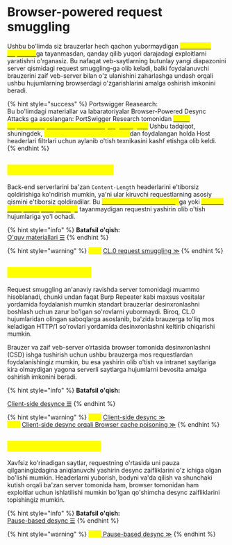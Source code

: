 # Browser-powered request smuggling

Ushbu bo'limda siz brauzerlar hech qachon yubormaydigan [<mark style="color:yellow;">malformed requestlar</mark>](https://www.google.com/search?q=what+is+%22malformed+request%22)ga tayanmasdan, qanday qilib yuqori darajadagi exploitlarni yaratishni o'rganasiz. Bu nafaqat veb-saytlarning butunlay yangi diapazonini server qismidagi request smuggling-ga olib keladi, balki foydalanuvchi brauzerini zaif veb-server bilan o'z ulanishini zaharlashga undash orqali ushbu hujumlarning browserdagi o'zgarishlarini amalga oshirish imkonini beradi.

{% hint style="success" %}
Portswigger Reasearch:\
Bu bo'limdagi materiallar va labaratoriyalar Browser-Powered Desync Attacks ga asoslangan: PortSwigger Research tomonidan [<mark style="color:yellow;">HTTP requestlarini yashirin olib o'tishda yangi chegara.</mark>](https://portswigger.net/research/browser-powered-desync-attacks) Ushbu tadqiqot, shuningdek, <mark style="color:yellow;">ulanish holatidagi kamchiliklar</mark>dan foydalangan holda Host headerlari filtrlari uchun aylanib o'tish texnikasini kashf etishga olib keldi.
{% endhint %}

## <mark style="color:yellow;">CL.0 request smuggling</mark>

Back-end serverlarini ba'zan `Content-Length` headerlarini e'tiborsiz qoldirishiga ko'ndirish mumkin, ya'ni ular kiruvchi requestlarning asosiy qismini e'tiborsiz qoldiradilar. Bu [<mark style="color:yellow;">chunked transfer encoding</mark>](../http-request-smuggling/#qanday-qilib-http-request-smuggling-zaifliklari-vujudga-keladi)ga yoki [<mark style="color:yellow;">HTTP/2 versiyasini pasaytirishga</mark>](../advanced-request-smuggling/http-2-downgrade.md) tayanmaydigan requestni yashirin olib o'tish hujumlariga yo'l ochadi.

{% hint style="info" %}
**Batafsil o'qish:**\
[O'quv materiallari ☰](cl.0.md)
{% endhint %}

{% hint style="warning" %}
<mark style="color:yellow;">**Lab:**</mark> [CL.0 request smuggling ≫](https://portswigger.net/web-security/request-smuggling/browser/cl-0/lab-cl-0-request-smuggling)
{% endhint %}

## <mark style="color:yellow;">Client-side desync</mark>

<mark style="color:yellow;"></mark>

Request smuggling an'anaviy ravishda server tomonidagi muammo hisoblanadi, chunki undan faqat Burp Repeater kabi maxsus vositalar yordamida foydalanish mumkin standart brauzerlar desinxronlashni boshlash uchun zarur bo'lgan so'rovlarni yubormaydi. Biroq, CL.0 hujumlaridan olingan saboqlarga asoslanib, ba'zida brauzerga to'liq mos keladigan HTTP/1 so'rovlari yordamida desinxronlashni keltirib chiqarishi mumkin.

Brauzer va zaif veb-server o‘rtasida browser tomonida desinxronlashni (CSD) ishga tushirish uchun ushbu brauzerga mos requestlardan foydalanishingiz mumkin, bu esa yashirin olib o'tish va intranet saytlariga kira olmaydigan yagona serverli saytlarga hujumlarni bevosita amalga oshirish imkonini beradi.

{% hint style="info" %}
**Batafsil o'qish:**

[Client-side desynce ☰](client-side-desync.md)
{% endhint %}

{% hint style="warning" %}
<mark style="color:yellow;">**Lab:**</mark> [Client-side desync ≫](https://portswigger.net/web-security/request-smuggling/browser/client-side-desync/lab-client-side-desync)\
<mark style="color:yellow;">**Lab:**</mark> [Client-side desync orqali Browser cache poisoning ≫](https://portswigger.net/web-security/request-smuggling/browser/client-side-desync/lab-browser-cache-poisoning-via-client-side-desync)
{% endhint %}

## <mark style="color:yellow;">Pause-based desync</mark>

Xavfsiz ko'rinadigan saytlar, requestning o'rtasida uni pauza qilganingizdagina aniqlanuvchi yashirin desync zaifliklarini o'z ichiga olgan bo'lishi mumkin. Headerlarni yuborish, bodyni va'da qilish va shunchaki kutish orqali ba'zan server tomonida ham, browser tomonidan ham exploitlar uchun ishlatilishi mumkin bo'lgan qo'shimcha desync zaifliklarini topishingiz mumkin.&#x20;

{% hint style="info" %}
**Batafsil o'qish:**\
[Pause-based desync ☰](pause-based-desync.md)
{% endhint %}

{% hint style="warning" %}
<mark style="color:yellow;">**Lab:**</mark>[ Pause-based desync ≫](https://portswigger.net/web-security/request-smuggling/browser/pause-based-desync/lab-server-side-pause-based-request-smuggling)
{% endhint %}
